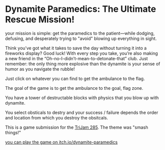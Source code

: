 
# Dynamite Paramedics: The Ultimate Rescue Mission!

your mission is simple: get the paramedics to the patient—while dodging, defusing, and desperately trying to "avoid" blowing up everything in sight.

Think you’ve got what it takes to save the day without turning it into a fireworks display? Good luck! With every step you take, you’re also making a new friend in the “Oh-no-I-didn’t-mean-to-detonate-that” club. Just remember: the only thing more explosive than the dynamite is your sense of humor as you navigate the rubble!

Just click on whatever you can find to get the ambulance to the flag.


The goal of the game is to get the ambulance to the goal, flag zone.

You have a tower of destructable blocks with physics that you blow up with dynamite.

You select obsticals to destry and your success / failure depends the order and location from which you destroy the obsitcals.



This is a game submission for the [TriJam 285](https://itch.io/jam/trijam-285).
The theme was "smash things!"

[you can play the game on itch.io/dynamite-paramedics](https://jacobabarbary.itch.io/dynamite-paramedics)

